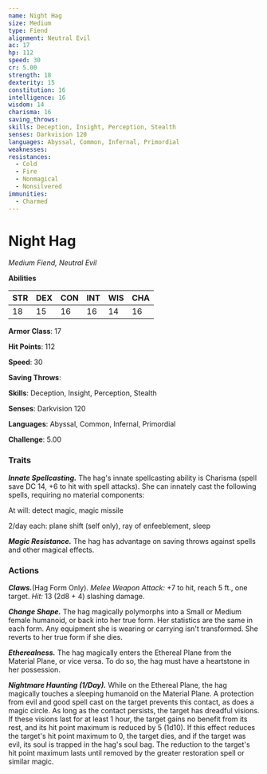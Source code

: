 ```yaml
---
name: Night Hag
size: Medium
type: Fiend
alignment: Neutral Evil
ac: 17
hp: 112
speed: 30
cr: 5.00
strength: 18
dexterity: 15
constitution: 16
intelligence: 16
wisdom: 14
charisma: 16
saving_throws: 
skills: Deception, Insight, Perception, Stealth
senses: Darkvision 120
languages: Abyssal, Common, Infernal, Primordial
weaknesses:
resistances:
  - Cold
  - Fire
  - Nonmagical
  - Nonsilvered
immunities:
  - Charmed
---
```


# Night Hag

*Medium Fiend, Neutral Evil*

**Abilities**

| STR | DEX | CON | INT | WIS | CHA |
| --- | --- | --- | --- | --- | --- |
| 18 | 15 | 16 | 16 | 14 | 16 |

**Armor Class**: 17

**Hit Points**: 112

**Speed**: 30

**Saving Throws**: 

**Skills**: Deception, Insight, Perception, Stealth

**Senses**: Darkvision 120

**Languages**: Abyssal, Common, Infernal, Primordial

**Challenge**: 5.00


### Traits
***Innate Spellcasting.*** The hag's innate spellcasting ability is Charisma (spell save DC 14, +6 to hit with spell attacks). She can innately cast the following spells, requiring no material components: 

At will: detect magic, magic missile 

2/day each: plane shift (self only), ray of enfeeblement, sleep 

***Magic Resistance.*** The hag has advantage on saving throws against spells and other magical effects.

### Actions
***Claws.***(Hag Form Only). *Melee Weapon Attack:* +7 to hit, reach 5 ft., one target. *Hit:* 13 (2d8 + 4) slashing damage. 

***Change Shape.*** The hag magically polymorphs into a Small or Medium female humanoid, or back into her true form. Her statistics are the same in each form. Any equipment she is wearing or carrying isn't transformed. She reverts to her true form if she dies. 

***Etherealness.*** The hag magically enters the Ethereal Plane from the Material Plane, or vice versa. To do so, the hag must have a heartstone in her possession. 

***Nightmare Haunting (1/Day).*** While on the Ethereal Plane, the hag magically touches a sleeping humanoid on the Material Plane. A protection from evil and good spell cast on the target prevents this contact, as does a magic circle. As long as the contact persists, the target has dreadful visions. If these visions last for at least 1 hour, the target gains no benefit from its rest, and its hit point maximum is reduced by 5 (1d10). If this effect reduces the target's hit point maximum to 0, the target dies, and if the target was evil, its soul is trapped in the hag's soul bag. The reduction to the target's hit point maximum lasts until removed by the greater restoration spell or similar magic.
